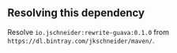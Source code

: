 ## Resolving this dependency

Resolve `io.jschneider:rewrite-guava:0.1.0` from
`https://dl.bintray.com/jkschneider/maven/`.